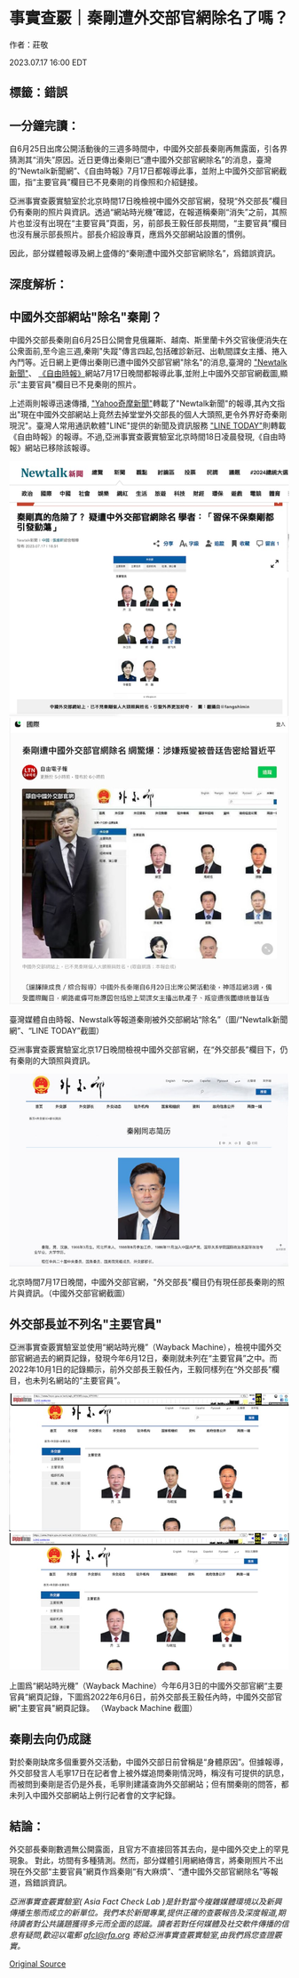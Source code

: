 # 事實查覈｜秦剛遭外交部官網除名了嗎？

作者：莊敬

2023.07.17 16:00 EDT

## 標籤：錯誤

## 一分鐘完讀：

自6月25日出席公開活動後的三週多時間中，中國外交部長秦剛再無露面，引各界猜測其“消失”原因。近日更傳出秦剛已“遭中國外交部官網除名”的消息，臺灣的“Newtalk新聞網”、《自由時報》7月17日都報導此事，並附上中國外交部官網截圖，指“主要官員”欄目已不見秦剛的肖像照和介紹鏈接。

亞洲事實查覈實驗室於北京時間17日晚檢視中國外交部官網，發現“外交部長”欄目仍有秦剛的照片與資訊。透過“網站時光機”確認，在報道稱秦剛“消失”之前，其照片也並沒有出現在“主要官員”頁面，另，前部長王毅任部長期間，“主要官員”欄目也沒有展示部長照片。部長介紹設專頁，應爲外交部網站設置的慣例。

因此，部分媒體報導及網上盛傳的“秦剛遭中國外交部官網除名”，爲錯誤資訊。

## 深度解析：

## 中國外交部網站"除名"秦剛？

中國外交部長秦剛自6月25日公開會見俄羅斯、越南、斯里蘭卡外交官後便消失在公衆面前,至今逾三週,秦剛"失蹤"傳言四起,包括確診新冠、出軌間諜女主播、捲入內鬥等。近日網上更傳出秦剛已遭中國外交部官網"除名"的消息,臺灣的 ["Newtalk新聞"](https://newtalk.tw/news/view/2023-07-17/880170)、 [《自由時報》](https://news.ltn.com.tw/news/world/breakingnews/4367048)網站7月17日晚間都報導此事,並附上中國外交部官網截圖,顯示"主要官員"欄目已不見秦剛的照片。

上述兩則報導迅速傳播, ["Yahoo奇摩新聞"](https://tw.stock.yahoo.com/news/%E7%A7%A6%E5%89%9B%E7%9C%9F%E7%9A%84%E5%8D%B1%E9%9A%AA%E4%BA%86-%E7%96%91%E9%81%AD%E4%B8%AD%E5%A4%96%E4%BA%A4%E9%83%A8%E5%AE%98%E7%B6%B2%E9%99%A4%E5%90%8D-%E5%AD%B8%E8%80%85-%E7%BF%92%E4%BF%9D%E4%B8%8D%E4%BF%9D%E7%A7%A6%E5%89%9B%E9%83%BD%E5%BC%95%E7%99%BC%E5%8B%95%E8%95%A9-105227583.html)轉載了"Newtalk新聞"的報導,其內文指出"現在中國外交部網站上竟然去掉堂堂外交部長的個人大頭照,更令外界好奇秦剛現況"。臺灣人常用通訊軟體"LINE"提供的新聞及資訊服務 ["LINE TODAY"](https://today.line.me/tw/v2/article/9m8xyyV?utm_source=lineshare&liff.referrer=https%3A%2F%2Ft.co%2F)則轉載《自由時報》的報導。不過,亞洲事實查覈實驗室北京時間18日凌晨發現,《自由時報》網站已移除該報導。

![【pic1-1】newstalk截圖.png](images/Z6WV2RCFZ2GK47MRGYVHXBOXNM.png)![臺灣媒體自由時報、Newstalk等報道秦剛被外交部網站“除名”（圖/“Newtalk新聞網”、“LINE TODAY”截圖）](images/MANKJDEAFETHIUJZLHLLH6UUCY.png)

臺灣媒體自由時報、Newstalk等報道秦剛被外交部網站“除名”（圖/“Newtalk新聞網”、“LINE TODAY”截圖）

亞洲事實查覈實驗室北京17日晚間檢視中國外交部官網，在“外交部長”欄目下，仍有秦剛的大頭照與資訊。

![北京時間7月17日晚間，中國外交部官網，"外交部長"欄目仍有現任部長秦剛的照片與資訊。（中國外交部官網截圖）](images/5O3BJ32XTVKLT2TLTQA6VS7CKE.png)

北京時間7月17日晚間，中國外交部官網，"外交部長"欄目仍有現任部長秦剛的照片與資訊。（中國外交部官網截圖）

## 外交部長並不列名"主要官員"

亞洲事實查覈實驗室並使用“網站時光機”（Wayback Machine），檢視中國外交部官網過去的網頁記錄，發現今年6月12日，秦剛就未列在“主要官員”之中。而2022年10月1日的記錄顯示，前外交部長王毅任內，王毅同樣列在“外交部長”欄目，也未列名網站的“主要官員”。

![【pic 3 上】網絡時光機截圖2023-6.png](images/EUIPAIMHA2DZJWFGA6IW3RAMQA.png)![上圖爲“網站時光機”（Wayback Machine）今年6月3日的中國外交部官網“主要官員”網頁記錄，下圖爲2022年6月6日，前外交部長王毅任內時，中國外交部官網"主要官員"網頁記錄。 （Wayback Machine 截圖）](images/245E7CX4YFASFPVCGJ6XWFPYMI.png)

上圖爲“網站時光機”（Wayback Machine）今年6月3日的中國外交部官網“主要官員”網頁記錄，下圖爲2022年6月6日，前外交部長王毅任內時，中國外交部官網"主要官員"網頁記錄。 （Wayback Machine 截圖）

## 秦剛去向仍成謎

對於秦剛缺席多個重要外交活動，中國外交部日前曾稱是“身體原因”。但據報導，外交部發言人毛寧17日在記者會上被外媒追問秦剛情況時，稱沒有可提供的訊息，而被問到秦剛是否仍是外長，毛寧則建議查詢外交部網站；但有關秦剛的問答，都未列入中國外交部網站上例行記者會的文字紀錄。

## 結論：

外交部長秦剛數週無公開露面，且官方不直接回答其去向，是中國外交史上的罕見現象。 對此，坊間有多種猜測。然而，部分媒體引用網絡傳言，將秦剛照片不出現在外交部“主要官員”網頁作爲秦剛“有大麻煩”、“遭中國外交部官網除名”等報道，爲錯誤資訊。

*亞洲事實查覈實驗室(* *Asia Fact Check Lab* *)是針對當今複雜媒體環境以及新興傳播生態而成立的新單位。我們本於新聞專業,提供正確的查覈報告及深度報道,期待讀者對公共議題獲得多元而全面的認識。讀者若對任何媒體及社交軟件傳播的信息有疑問,歡迎以電郵* *afcl@rfa.org* *寄給亞洲事實查覈實驗室,由我們爲您查證覈實。*



[Original Source](https://www.rfa.org/mandarin/shishi-hecha/hc-07172023154855.html)